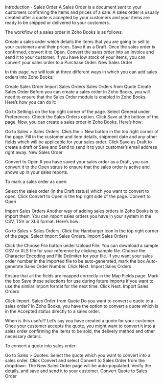 Introduction - Sales Order
A Sales Order is a document sent to your customers confirming the items and prices of a sale. A sales order is usually created after a quote is accepted by your customers and your items are ready to be shipped or delivered to your customers.

The workflow of a sales order in Zoho Books is as follows:

Create a sales order which details the items that you are going to sell to your customers and their prices. Save it as a Draft.
Once the sales order is confirmed, convert it to Open.
Convert the sales order into an Invoice and send it to your customer.
If you have low stock of your items, you can convert your sales order to a Purchase Order.
New Sales Order

In this page, we will look at three different ways in which you can add sales orders into Zoho Books:

Create Sales Order
Import Sales Orders
Sales Orders from Quote
Create Sales Order
Before you can create a sales order in Zoho Books, you will need to ensure that the Sales Order module is enabled in Zoho Books. Here’s how you can do it:

Go to Settings on the top right corner of the page.
Select General under Preferences.
Check the Sales Orders option.
Click Save at the bottom of the page.
Now, you can create a sales order in Zoho Books. Here’s how:

Go to Sales > Sales Orders.
Click the + New button in the top right corner of the page.
Fill in the customer and item details, shipment date and any other fields which will be applicable for your sales order.
Click Save as Draft to create a draft or Save and Send to send it to your customer’s email address right away.
New Sales Order

Convert to Open
If you have saved your sales order as a Draft, you can convert it to the Open status to ensure that the sales order is active and shows up in your sales reports.

To mark a sales order as open:

Select the sales order (in the Draft status) which you want to convert to open.
Click Convert to Open in the top right side of the page.
Convert to Open

Import Sales Orders
Another way of adding sales orders in Zoho Books is to import them. You can import sales orders you have in your system in the CSV, TSV or XLS format. Here’s how:

Go to Sales > Sales Orders.
Click the Hamburger icon in the top right corner of the page.
Select Import Sales Orders.
Import Sales Orders

Click the Choose File button under Upload File. You can download a sample CSV or XLS file for your reference by clicking sample file.
Choose the Character Encoding and File Delimiter for your file.
If you want your sales order number in the imported file to be auto-generated, mark the box Auto-generate Sales Order Number.
Click Next.
Import Sales Orders

Ensure that all the fields are mapped correctly in the Map Fields page.
Mark the box Save these selections for use during future imports if you want to use the similar import format for the next time.
Click Next.
Import Sales Orders

Click Import.
Sales Order from Quote
Do you want to convert a quote to a sales order? In Zoho Books, you have the option to convert a quote which is in the Accepted status directly to a sales order.

When is this useful?
Let’s say you have created a quote for your customer. Once your customer accepts the quote, you might want to convert it into a sales order confirming the items to be sold, the delivery method and other necessary details.

To convert a quote into sales order:

Go to Sales > Quotes.
Select the quote which you want to convert into a sales order.
Click Convert and select Convert to Sales Order from the dropdown.
The New Sales Order page will be auto-populated. Verify the details, and save and send it to your customer.
Convert Quote to Sales Order
